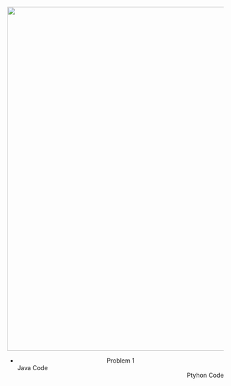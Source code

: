 </br>
<div align="center">
  <img src="https://user-images.githubusercontent.com/72516854/222898457-6cb7af06-a1d9-4580-8534-351a2923d112.gif" width="800" />
</div>

<ul>
<li align="center">
Problem 1
<div align="left">Java Code</div>
<div align="right">Ptyhon Code</div>
</li>
</ul>
